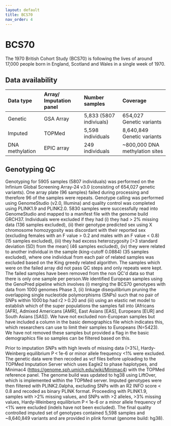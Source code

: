 ```yaml
---
layout: default
title: BCS70
nav_order: 4
---
```


# **BCS70**

The 1970 British Cohort Study (BCS70) is following the lives of around 17,000 people born in England, Scotland and Wales in a single week of 1970.

## Data availability 

| Data type       | Array/ Imputation panel       |Number samples   | Coverage    |
| :----           |    :----  |    :----    |   :----   |
| Genetic         | GSA Array   | 5,833 (5807 indiviuals)           | 654,027 Genetic variants  |
| Imputed       | TOPMed  | 5,598 individuals             | 8,640,849   Genetic variants  |
| DNA methylation | EPIC array  | 249 individuals             | ~800,000 DNA methylation sites |

## Genotyping QC

Genotyping for 5905 samples (5807 individuals) was performed on the Infinium Global Screening Array-24 v3.0 (consisting of 654,027 genetic variants). One array plate (96 samples) failed during processing and therefore 96 of the samples were repeats. Genotype calling was performed using GenomeStudio (v2.0, Illumina) and quality control was completed using PLINK1.9 and PLINK2.0. 5830 samples were successfully read into GenomeStudio and mapped to a manifest file with the genome build GRCH37. Individuals were excluded if they had (i) they had > 2% missing data (136 samples excluded), (ii) their genotype predicted sex using X chromosome homozygosity was discordant with their reported sex (excluding females with an F value > 0.2 and males with an F value < 0.8) (15 samples excluded), (iii) they had excess heterozygosity [>3 standard deviation (SD) from the mean] (46 samples excluded), (iv) they were related to another individual in the sample (king-cutoff 0.0884) (35 samples excluded), where one individual from each pair of related samples was excluded based on the King greedy related algorithm. The samples which were on the failed array did not pass QC steps and only repeats were kept. The failed samples have been removed from the non QC'd data so that there is only one sample per person.We identified European samples using the GenoPred pipeline which involves (i) merging the BCS70 genotypes with data from 1000 genomes Phase 3, (ii) linkage disequilibrium pruning the overlapping single nucleotide polymorphisms (SNPs) such that no pair of SNPs within 1000 bp had r2 > 0.20 and (iii) using an elastic net model to establish which of the super populations the samples fall into (Africans [AFR], Admixed Americans [AMR], East Asians [EAS], Europeans [EUR] and South Asians [SAS]). We have not excluded non-European samples but have included a column in the basic demographics file which indicates this, which researchers can use to limit their samples to Europeans (N=5423). We have not removed these samples but provided a flag in the basic demographics file so samples can be filtered based on this. 

Prior to imputation SNPs with high levels of missing data (>3%), Hardy-Weinberg equilibrium P < 1e-6 or minor allele frequency <1% were excluded. The genetic data were then recoded as vcf files before uploading to the TOPMed Imputation Server which uses Eagle2 to phase haplotypes, and Minimac4 (https://genome.sph.umich.edu/wiki/Minimac4) with the TOPMed reference panel. The genome build was updated to hg38 using LiftOver, which is implemented within the TOPMed server. Imputed genotypes were then filtered with PLINK2.0alpha, excluding SNPs with an R2 INFO score < 0.8 and recoded as binary PLINK format. Proceeding with PLINK1.9, samples with >2% missing values, and SNPs with >2 alleles, >3% missing values, Hardy-Weinberg equilibrium P < 1e-6 or a minor allele frequency of <1% were excluded (indels have not been excluded). The final quality controlled imputed set of genotypes contained 5,598 samples and ~8,640,849 variants and are provided in plink format (genome build: hg38).
